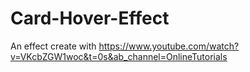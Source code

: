 # Card-Hover-Effect
An effect create with https://www.youtube.com/watch?v=VKcbZGW1woc&t=0s&ab_channel=OnlineTutorials 
